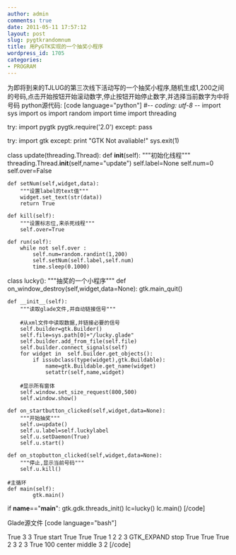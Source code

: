 ```yaml
---
author: admin
comments: true
date: 2011-05-11 17:57:12
layout: post
slug: pygtkrandomnum
title: 用PyGTK实现的一个抽奖小程序
wordpress_id: 1705
categories:
- PROGRAM
---
```


为即将到来的TJLUG的第三次线下活动写的一个抽奖小程序,随机生成1,200之间的号码,点击开始按钮开始滚动数字,停止按钮开始停止数字,并选择当前数字为中将号码
python源代码:
[code language="python"]
#-*- coding: utf-8 -*-
import sys
import os
import random
import time
import threading

try:
    import pygtk
    pygtk.require('2.0')
except:
    pass

try:
    import gtk
except:
    print "GTK Not avaliable!"
    sys.exit(1)

class update(threading.Thread):
    def __init__(self):
        """初始化线程"""
        threading.Thread.__init__(self,name="update")
        self.label=None
        self.num=0
        self.over=False

    def setNum(self,widget,data):
        """设置label的text值"""
        widget.set_text(str(data))
        return True

    def kill(self):
        """设置标志位,来杀死线程"""
        self.over=True

    def run(self):
        while not self.over :
            self.num=random.randint(1,200)
            self.setNum(self.label,self.num)
            time.sleep(0.1000)

class lucky():
    """抽奖的一个小程序"""
    def on_window_destroy(self,widget,data=None):
        gtk.main_quit()

    def __init__(self):
        """读取glade文件,并自动链接信号"""

        #从xml文件中读取数据,并链接必要的信号
        self.builder=gtk.Builder()
        self.file=sys.path[0]+"/lucky.glade"
        self.builder.add_from_file(self.file)
        self.builder.connect_signals(self)
        for widget in  self.builder.get_objects():
            if issubclass(type(widget),gtk.Buildable):
                name=gtk.Buildable.get_name(widget)
                setattr(self,name,widget)
      
        #显示所有窗体
        self.window.set_size_request(800,500)
        self.window.show()

    def on_startbutton_clicked(self,widget,data=None):
        """开始抽奖"""
        self.u=update()
        self.u.label=self.luckylabel
        self.u.setDaemon(True)
        self.u.start()

    def on_stopbutton_clicked(self,widget,data=None):
        """停止,显示当前号码"""
        self.u.kill()

    #主循环
    def main(self):
            gtk.main()

if __name__=="__main__":
    gtk.gdk.threads_init()
    lc=lucky()
    lc.main()
[/code]

Glade源文件
[code language="bash"]
<?xml version="1.0" encoding="UTF-8"?>
<interface>
  <requires lib="gtk+" version="2.16"/>
  <!-- interface-naming-policy project-wide -->
  <object class="GtkWindow" id="window">
    <child>
      <object class="GtkTable" id="table">
        <property name="visible">True</property>
        <property name="n_rows">3</property>
        <property name="n_columns">3</property>
        <property name="homogeneous">True</property>
        <child>
          <object class="GtkButton" id="startbutton">
            <property name="label" translatable="yes">start</property>
            <property name="visible">True</property>
            <property name="can_focus">True</property>
            <property name="receives_default">True</property>
            <signal name="clicked" handler="on_startbutton_clicked"/>
          </object>
          <packing>
            <property name="left_attach">1</property>
            <property name="right_attach">2</property>
            <property name="top_attach">2</property>
            <property name="bottom_attach">3</property>
            <property name="x_options">GTK_EXPAND</property>
            <property name="y_options"></property>
          </packing>
        </child>
        <child>
          <object class="GtkButton" id="stopbutton">
            <property name="label" translatable="yes">stop</property>
            <property name="visible">True</property>
            <property name="can_focus">True</property>
            <property name="receives_default">True</property>
            <signal name="clicked" handler="on_stopbutton_clicked"/>
          </object>
          <packing>
            <property name="left_attach">2</property>
            <property name="right_attach">3</property>
            <property name="top_attach">2</property>
            <property name="bottom_attach">3</property>
            <property name="x_options"></property>
            <property name="y_options"></property>
          </packing>
        </child>
        <child>
          <object class="GtkLabel" id="luckylabel">
            <property name="visible">True</property>
            <property name="label" translatable="yes">100</property>
            <property name="justify">center</property>
            <property name="ellipsize">middle</property>
            <attributes>
              <attribute name="weight" value="medium"/>
              <attribute name="size" value="200000"/>
              <attribute name="foreground" value="#e3970be40be4"/>
            </attributes>
          </object>
          <packing>
            <property name="right_attach">3</property>
            <property name="bottom_attach">2</property>
          </packing>
        </child>
        <child>
          <placeholder/>
        </child>
      </object>
    </child>
  </object>
  <object class="GtkTextBuffer" id="textbuffer1"/>
</interface>
[/code]

